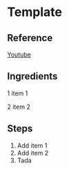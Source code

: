 # Template

## Reference

[Youtube](link)

## Ingredients

1 item 1

2 item 2

## Steps

1. Add item 1
2. Add item 2
3. Tada
